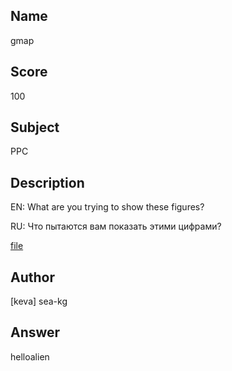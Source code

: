## Name

gmap

## Score

100

## Subject
	
PPC

## Description

EN: What are you trying to show these figures?

RU: Что пытаются вам показать этими цифрами?

[file](fhq2015/tasks/master/ppc/100_gmap/files/data.js)

## Author

[keva] sea-kg

## Answer

helloalien
